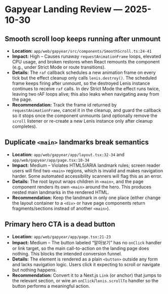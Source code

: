 # Gapyear Landing Review — 2025-10-30

## Smooth scroll loop keeps running after unmount
- **Location:** `app/web/gapyear/src/components/SmoothScroll.ts:24-41`
- **Impact:** High – Causes runaway `requestAnimationFrame` loops, elevated CPU usage, and broken restores when React remounts the component (e.g., under Strict Mode or route transitions).
- **Details:** The `raf` callback schedules a new animation frame on every tick but the effect cleanup only calls `lenis.destroy()`. The scheduled frame keeps firing after unmount, so the destroyed Lenis instance continues to receive `raf` calls. In dev Strict Mode the effect runs twice, leaving two rAF loops alive; this also leaks when navigating away from the page.
- **Recommendation:** Track the frame id returned by `requestAnimationFrame`, cancel it in the cleanup, and guard the callback so it stops once the component unmounts (and optionally remove the `scroll` listener or re-create a new Lenis instance only after cleanup completes).

## Duplicate `<main>` landmarks break semantics
- **Location:** `app/web/gapyear/app/layout.tsx:32-34` and `app/web/gapyear/app/page.tsx:10-34`
- **Impact:** Medium – Violates HTML5/ARIA landmark rules; screen reader users will find two `<main>` regions, which is invalid and makes navigation harder. Some automated accessibility scanners will flag this as an error.
- **Details:** The root layout wraps children in `<main>`, and the page component renders its own `<main>` around the hero. This produces nested main landmarks in the rendered HTML.
- **Recommendation:** Keep the landmark in only one place (either change the layout container to a `<div>` or have page components return fragments/sections instead of another `<main>`).

## Primary hero CTA is a dead button
- **Location:** `app/web/gapyear/app/page.tsx:21-23`
- **Impact:** Medium – The button labeled “알아보기” has no `onClick` handler or link target, so the main call-to-action on the landing page does nothing. This blocks the intended conversion funnel.
- **Details:** The element is rendered as a plain `<button>` outside any form and lacks navigation logic. Users click it expecting to scroll or navigate but nothing happens.
- **Recommendation:** Convert it to a Next.js `Link` (or anchor) that jumps to the relevant section, or wire an `onClick`/`lenis.scrollTo` handler so the button performs a meaningful action.

